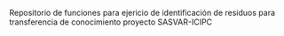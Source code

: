 Repositorio de funciones para ejericio de identificación de residuos para transferencia de conocimiento proyecto SASVAR-ICIPC
